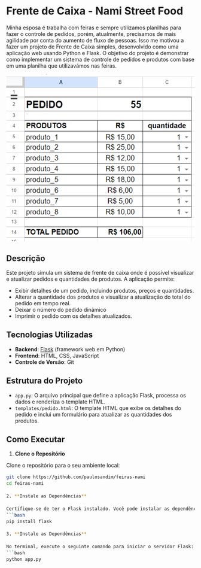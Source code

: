 # Frente de Caixa - Nami Street Food

Minha esposa é trabalha com feiras e sempre utilizamos planilhas para fazer o controle de pedidos, porém, atualmente, precisamos de mais agilidade por conta do aumento de fluxo de pessoas. Isso me motivou a fazer um projeto de Frente de Caixa simples, desenvolvido como uma aplicação web usando Python e Flask. O objetivo do projeto é demonstrar como implementar um sistema de controle de pedidos e produtos com base em uma planilha que utilizavámos nas feiras.

![Exemplo de Planilha que usamos nas feiras](exemplo-planilha.png)

## Descrição

Este projeto simula um sistema de frente de caixa onde é possível visualizar e atualizar pedidos e quantidades de produtos. A aplicação permite:

- Exibir detalhes de um pedido, incluindo produtos, preços e quantidades.
- Alterar a quantidade dos produtos e visualizar a atualização do total do pedido em tempo real.
- Deixar o número do pedido dinâmico
- Imprimir o pedido com os detalhes atualizados.

## Tecnologias Utilizadas

- **Backend**: [Flask](https://flask.palletsprojects.com/) (framework web em Python)
- **Frontend**: HTML, CSS, JavaScript
- **Controle de Versão**: Git

## Estrutura do Projeto

- `app.py`: O arquivo principal que define a aplicação Flask, processa os dados e renderiza o template HTML.
- `templates/pedido.html`: O template HTML que exibe os detalhes do pedido e inclui um formulário para atualizar as quantidades dos produtos.

## Como Executar

1. **Clone o Repositório**

  Clone o repositório para o seu ambiente local:
  ```bash
  git clone https://github.com/paulosandim/feiras-nami
  cd feiras-nami

2. **Instale as Dependências**

  Certifique-se de ter o Flask instalado. Você pode instalar as dependências com:
  ```bash
  pip install flask

3. **Instale as Dependências**

  No terminal, execute o seguinte comando para iniciar o servidor Flask:
  ```bash
  python app.py
